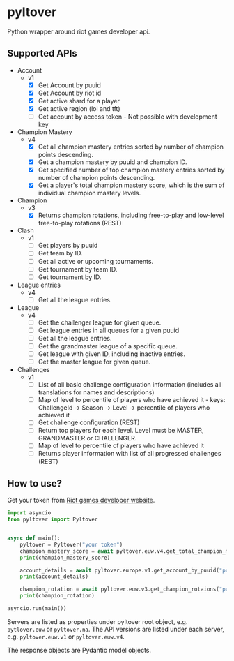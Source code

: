 # pyltover

Python wrapper around riot games developer api.

## Supported APIs

* Account
    * v1
        - [x] Get Account by puuid
        - [x] Get Account by riot id
        - [x] Get active shard for a player
        - [x] Get active region (lol and tft)
        - [ ] Get account by access token - Not possible with development key
* Champion Mastery
    * v4
        - [x] Get all champion mastery entries sorted by number of champion points descending.
        - [x] Get a champion mastery by puuid and champion ID.
        - [x] Get specified number of top champion mastery entries sorted by number of champion points descending.
        - [x] Get a player's total champion mastery score, which is the sum of individual champion mastery levels.
* Champion
    * v3
        - [x] Returns champion rotations, including free-to-play and low-level free-to-play rotations (REST)
* Clash
    * v1
        - [ ] Get players by puuid
        - [ ] Get team by ID.
        - [ ] Get all active or upcoming tournaments.
        - [ ] Get tournament by team ID.
        - [ ] Get tournament by ID.
* League entries
    * v4
        - [ ] Get all the league entries.
* League
    * v4
        - [ ] Get the challenger league for given queue.
        - [ ] Get league entries in all queues for a given puuid
        - [ ] Get all the league entries.
        - [ ] Get the grandmaster league of a specific queue.
        - [ ] Get league with given ID, including inactive entries.
        - [ ] Get the master league for given queue.
* Challenges
    * v1
        - [ ] List of all basic challenge configuration information (includes all translations for names and descriptions)
        - [ ] Map of level to percentile of players who have achieved it - keys: ChallengeId -> Season -> Level -> percentile of players who achieved it
        - [ ] Get challenge configuration (REST)
        - [ ] Return top players for each level. Level must be MASTER, GRANDMASTER or CHALLENGER.
        - [ ] Map of level to percentile of players who have achieved it
        - [ ] Returns player information with list of all progressed challenges (REST)

## How to use?

Get your token from  [Riot games developer website](https://developer.riotgames.com/).

```python
import asyncio
from pyltover import Pyltover


async def main():
    pyltover = Pyltover("your token")
    champion_mastery_score = await pyltover.euw.v4.get_total_champion_mastery_score("puuid")
    print(champion_mastery_score)

    account_details = await pyltover.europe.v1.get_account_by_puuid("puuid")
    print(account_details)

    champion_rotation = await pyltover.euw.v3.get_champion_rotaions("puuid")
    print(champion_rotation)

asyncio.run(main())
```

Servers are listed as properties under pyltover root object, e.g. `pytlover.euw` or `pyltover.na`. The API versions are listed under each server, e.g. `pyltover.euw.v1` or `pyltover.euw.v4`.

The response objects are Pydantic model objects.
